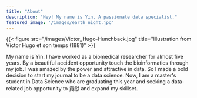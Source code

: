 ```yaml
---
title: "About"
description: "Hey! My name is Yin. A passionate data specialist."
featured_image: '/images/earth_night.jpg'
---
```

{{< figure src="/images/Victor_Hugo-Hunchback.jpg" title="Illustration from Victor Hugo et son temps (1881)" >}}

My name is Yin. I have worked as a biomedical researcher for almost five years. By a beautiful accident opportunity touch the bioinformatics through my job. I was amazed by the power and attractive in data. So I made a bold decision to start my journal to be a data science. Now, I am a master's student in Data Science who are graduating this year and seeking a data-related job opportunity to 貢獻 and expand my skillset.
